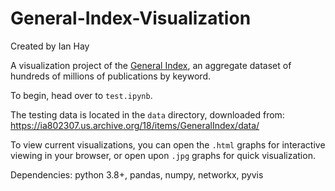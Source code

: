 # General-Index-Visualization

Created by Ian Hay

A visualization project of the [General Index](https://archive.org/details/GeneralIndex), an aggregate dataset of hundreds of millions of publications by keyword. 

To begin, head over to `test.ipynb`. 

The testing data is located in the `data` directory, downloaded from: https://ia802307.us.archive.org/18/items/GeneralIndex/data/

To view current visualizations, you can open the `.html` graphs for interactive viewing in your browser, or open upon `.jpg` graphs for quick visualization.

Dependencies: python 3.8+, pandas, numpy, networkx, pyvis
